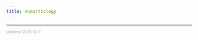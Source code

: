 ```yaml
---
title: Hamartiology
---
```


---

<sup><sub><font color="#a6a6a6">Updated: 2020-10-11</font></sub></sup>
